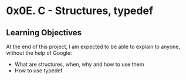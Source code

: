 <h1>0x0E. C - Structures, typedef</h1>
<h2>Learning Objectives</h2>
<p>At the end of this project, I am expected to be able to explain to anyone, without the help of Google:</p>
<ul>
  <li>What are structures, when, why and how to use them</li>
  <li>How to use typedef</li>
</ul>
